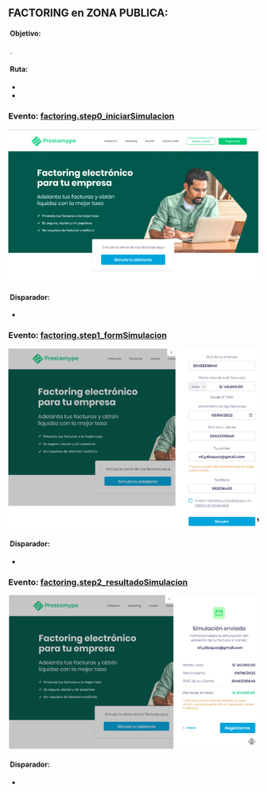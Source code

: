 ## FACTORING en ZONA PUBLICA:

####  Objetivo: 
 .

####  Ruta:
* 
* 

### Evento: [factoring.step0_iniciarSimulacion](/07-%20Factoring%20-%20Zona%20Publica/event%20factoring.step0_iniciarSimulacion.js)
![](/07-%20Factoring%20-%20Zona%20Publica/images/step0.png)

####  Disparador: 
  * 

### Evento: [factoring.step1_formSimulacion](/07-%20Factoring%20-%20Zona%20Publica/event%20factoring.step1_formSimulacion.js)
![](/07-%20Factoring%20-%20Zona%20Publica/images/step1.png)

####  Disparador: 
  * 

### Evento: [factoring.step2_resultadoSimulacion](/07-%20Factoring%20-%20Zona%20Publica/event%20factoring.step2_resultadoSimulacion.js)
![](/07-%20Factoring%20-%20Zona%20Publica/images/step2.png)

####  Disparador: 
  * 